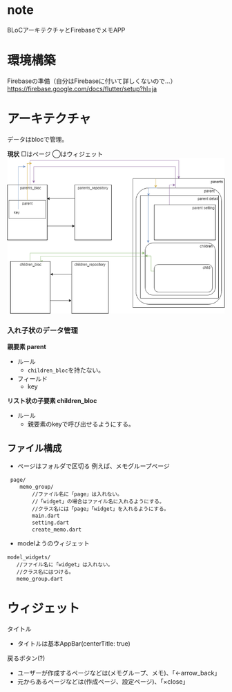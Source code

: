 # note
BLoCアーキテクチャとFirebaseでメモAPP

# 環境構築
Firebaseの準備（自分はFirebaseに付いて詳しくないので...）
https://firebase.google.com/docs/flutter/setup?hl=ja

# アーキテクチャ
データはblocで管理。

**現状**
□はページ
◯はウィジェット
![architecture](https://github.com/suinua/note/blob/master/architecture.png)

### 入れ子状のデータ管理
**親要素 parent**
 - ルール
     - `children_bloc`を持たない。
 - フィールド
    - key
 
**リスト状の子要素 children_bloc**
 - ルール
     - 親要素のkeyで呼び出せるようにする。
 
 
## ファイル構成
 - ページはフォルダで区切る
 例えば、メモグループページ
 
```
 page/
    memo_group/
        //ファイル名に「page」は入れない。
        //「widget」の場合はファイル名に入れるようにする。
        //クラス名には「page」「widget」を入れるようにする。
        main.dart
        setting.dart
        create_memo.dart
 ```
 
 - modelようのウィジェット
 ```
 model_widgets/
    //ファイル名に「widget」は入れない。
    //クラス名にはつける。
    memo_group.dart
 ```

# ウィジェット
タイトル
- タイトルは基本AppBar(centerTitle: true)


戻るボタン(?)
- ユーザーが作成するページなどは(メモグループ、メモ)、「←arrow_back」
- 元からあるページなどは(作成ページ、設定ページ)、「×close」

